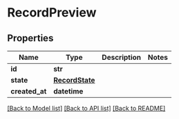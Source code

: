# RecordPreview

## Properties
Name | Type | Description | Notes
------------ | ------------- | ------------- | -------------
**id** | **str** |  | 
**state** | [**RecordState**](RecordState.md) |  | 
**created_at** | **datetime** |  | 

[[Back to Model list]](../README.md#documentation-for-models) [[Back to API list]](../README.md#documentation-for-api-endpoints) [[Back to README]](../README.md)

